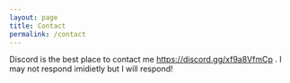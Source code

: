 ```yaml
---
layout: page
title: Contact
permalink: /contact
---
```


Discord is the best place to contact me https://discord.gg/xf9a8VfmCp . I may not respond imidietly but I will respond!

